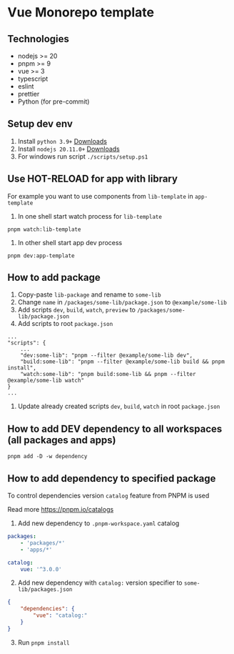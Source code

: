 # Vue Monorepo template

## Technologies

- nodejs >= 20
- pnpm >= 9
- vue >= 3
- typescript
- eslint
- prettier
- Python (for pre-commit)

## Setup dev env

1. Install `python 3.9+` [Downloads](https://www.python.org/downloads/)
1. Install `nodejs 20.11.0+` [Downloads](https://nodejs.org)
1. For windows run script `./scripts/setup.ps1`

## Use HOT-RELOAD for app with library

For example you want to use components from `lib-template` in `app-template`

1. In one shell start watch process for `lib-template`

```shell
pnpm watch:lib-template
```

1. In other shell start app dev process

```shell
pnpm dev:app-template
```

## How to add package

1. Copy-paste `lib-package` and rename to `some-lib`
1. Change `name` in `/packages/some-lib/package.json` to `@example/some-lib`
1. Add scripts `dev`, `build`, `watch`, `preview` to `/packages/some-lib/package.json`
1. Add scripts to root `package.json`

```
...
"scripts": {
    ...
    "dev:some-lib": "pnpm --filter @example/some-lib dev",
    "build:some-lib": "pnpm --filter @example/some-lib build && pnpm install",
    "watch:some-lib": "pnpm build:some-lib && pnpm --filter @example/some-lib watch"
}
...

```

1. Update already created scripts `dev`, `build`, `watch` in root `package.json`

## How to add DEV dependency to all workspaces (all packages and apps)

```shell
pnpm add -D -w dependency
```

## How to add dependency to specified package

To control dependencies version `catalog` feature from PNPM is used

Read more https://pnpm.io/catalogs

1. Add new dependency to `.pnpm-workspace.yaml` catalog

```yaml
packages:
    - 'packages/*'
    - 'apps/*'

catalog:
    vue: '^3.0.0'
```

2. Add new dependency with `catalog:` version specifier to `some-lib/packages.json`

```json
{
    "dependencies": {
        "vue": "catalog:"
    }
}
```

3. Run `pnpm install`
